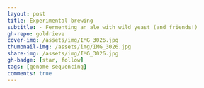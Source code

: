 ```yaml
---
layout: post
title: Experimental brewing
subtitle: - Fermenting an ale with wild yeast (and friends!) 
gh-repo: goldrieve
cover-img: /assets/img/IMG_3026.jpg
thumbnail-img: /assets/img/IMG_3026.jpg
share-img: /assets/img/IMG_3026.jpg
gh-badge: [star, follow]
tags: [genome sequencing]
comments: true
---
```


##
